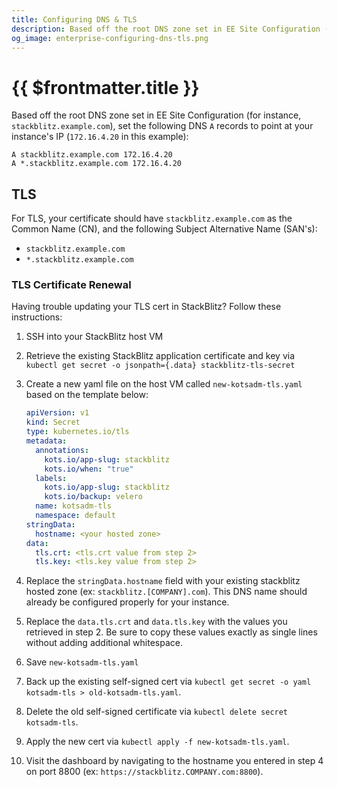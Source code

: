 ```yaml
---
title: Configuring DNS & TLS
description: Based off the root DNS zone set in EE Site Configuration (for instance, `stackblitz.example.com`), set the following DNS `A` records to point at your instance's IP.
og_image: enterprise-configuring-dns-tls.png
---
```


# {{ $frontmatter.title }}

Based off the root DNS zone set in EE Site Configuration (for instance, `stackblitz.example.com`), set the following DNS `A` records to point at your instance's IP (`172.16.4.20` in this example):

```
A stackblitz.example.com 172.16.4.20
A *.stackblitz.example.com 172.16.4.20
```

## TLS

For TLS, your certificate should have `stackblitz.example.com` as the Common Name (CN), and the following Subject Alternative Name (SAN's):

- `stackblitz.example.com`
- `*.stackblitz.example.com`

### TLS Certificate Renewal

Having trouble updating your TLS cert in StackBlitz? Follow these instructions:

1. SSH into your StackBlitz host VM

2. Retrieve the existing StackBlitz application certificate and key via `​kubectl get secret -o jsonpath={.data} stackblitz-tls-secret`

3. Create a new yaml file on the host VM called `new-kotsadm-tls.yaml` based on the template below:
    ```yaml
    apiVersion: v1
    kind: Secret
    type: kubernetes.io/tls
    metadata:
      annotations:
        kots.io/app-slug: stackblitz
        kots.io/when: "true"
      labels:
        kots.io/app-slug: stackblitz
        kots.io/backup: velero
      name: kotsadm-tls
      namespace: default
    stringData:
      hostname: <your hosted zone>
    data:
      tls.crt: <tls.crt value from step 2>
      tls.key: <tls.key value from step 2>
    ```

4. Replace the `stringData.hostname` field with your existing stackblitz hosted zone (ex: `stackblitz.[COMPANY].com`). This DNS name should already be configured properly for your instance.

5. Replace the `data.tls.crt` and `data.tls.key` with the values you retrieved in step 2. Be sure to copy these values exactly as single lines without adding additional whitespace.

6. Save `new-kotsadm-tls.yaml`

7. Back up the existing self-signed cert via `kubectl get secret -o yaml kotsadm-tls > old-kotsadm-tls.yaml`.

8. Delete the old self-signed certificate via `kubectl delete secret kotsadm-tls`.

9. Apply the new cert via `kubectl apply -f new-kotsadm-tls.yaml`.

10. Visit the dashboard by navigating to the hostname you entered in step 4 on port 8800 (ex: `https://stackblitz.COMPANY.com:8800`).

